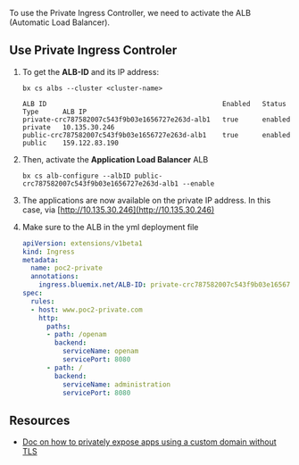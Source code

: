 To use the Private Ingress Controller, we need to activate the ALB (Automatic Load Balancer).


## Use Private Ingress Controler

1. To get the **ALB-ID** and its IP address:

    ```
    bx cs albs --cluster <cluster-name>
    ```

    ```
    ALB ID                                            Enabled   Status    Type      ALB IP   
    private-crc787582007c543f9b03e1656727e263d-alb1   true      enabled   private   10.135.30.246   
    public-crc787582007c543f9b03e1656727e263d-alb1    true      enabled   public    159.122.83.190
    ```

1. Then, activate the **Application Load Balancer** ALB

    ```bx cs alb-configure --albID public-crc787582007c543f9b03e1656727e263d-alb1 --enable```

1. The applications are now available on the private IP address. In this case, via [http://10.135.30.246](http://10.135.30.246)

1. Make sure to the ALB in the yml deployment file

    ```yml
    apiVersion: extensions/v1beta1
    kind: Ingress
    metadata:
      name: poc2-private
      annotations:
        ingress.bluemix.net/ALB-ID: private-crc787582007c543f9b03e1656727e263d-alb1
    spec:
      rules:
      - host: www.poc2-private.com
        http:
          paths:
          - path: /openam
            backend:
              serviceName: openam
              servicePort: 8080
          - path: /
            backend:
              serviceName: administration
              servicePort: 8080
    ```


## Resources

- [Doc on how to privately expose apps using a custom domain without TLS](https://console.bluemix.net/docs/containers/cs_ingress.html#private_ingress_no_tls)
